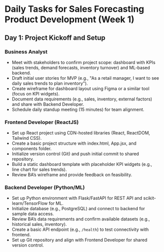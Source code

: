# Daily Tasks for Sales Forecasting Product Development (Week 1)

## Day 1: Project Kickoff and Setup

### Business Analyst
- Meet with stakeholders to confirm project scope: dashboard with KPIs (sales trends, demand forecasts, inventory turnover) and ML-based backend.
- Draft initial user stories for MVP (e.g., "As a retail manager, I want to see daily sales trends to plan inventory").
- Create wireframe for dashboard layout using Figma or a similar tool (focus on KPI widgets).
- Document data requirements (e.g., sales, inventory, external factors) and share with Backend Developer.
- Schedule daily standup meeting (15 minutes) for team alignment.

### Frontend Developer (ReactJS)
- Set up React project using CDN-hosted libraries (React, ReactDOM, Tailwind CSS).
- Create a basic project structure with index.html, App.jsx, and components folder.
- Initialize version control (Git) and push initial commit to shared repository.
- Build a static dashboard template with placeholder KPI widgets (e.g., line chart for sales trends).
- Review BA’s wireframe and provide feedback on feasibility.

### Backend Developer (Python/ML)
- Set up Python environment with Flask/FastAPI for REST API and scikit-learn/TensorFlow for ML.
- Initialize database (e.g., PostgreSQL) and connect to backend for sample data access.
- Review BA’s data requirements and confirm available datasets (e.g., historical sales, inventory).
- Create a basic API endpoint (e.g., `/health`) to test connectivity with frontend.
- Set up Git repository and align with Frontend Developer for shared version control.